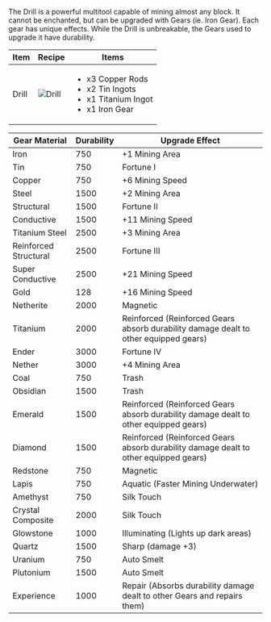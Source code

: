 The Drill is a powerful multitool capable of mining almost any block. It cannot be enchanted, but can be upgraded with Gears (ie. Iron Gear). Each gear has unique effects. While the Drill is unbreakable, the Gears used to upgrade it have durability.

| Item | Recipe | Items |
|------|--------|-------|
| Drill | ![Drill](https://cdn.discordapp.com/attachments/739536694398812230/879563236368855050/drill.png) | <ul><li>x3 Copper Rods</li><li>x2 Tin Ingots</li><li>x1 Titanium Ingot</li><li>x1 Iron Gear</li></ul> |

| Gear Material | Durability | Upgrade Effect |
|---------------|------------|--------|
Iron       | 750	| +1 Mining Area
Tin        | 750	| Fortune I
Copper     | 750	| +6 Mining Speed
Steel	   | 1500	| +2 Mining Area
Structural | 1500	| Fortune II
Conductive | 1500	| +11 Mining Speed
Titanium Steel |	2500	| +3 Mining Area
Reinforced Structural |	2500	| Fortune III
Super Conductive |	2500	| +21 Mining Speed
Gold       |	128	| +16 Mining Speed
Netherite  |	2000	| Magnetic
Titanium   |	2000	| Reinforced (Reinforced Gears absorb durability damage dealt to other equipped gears)
Ender      |	3000	| Fortune IV
Nether     |	3000	| +4 Mining Area
Coal       |	750	| Trash
Obsidian   |	1500	| Trash
Emerald    |	1500	| Reinforced (Reinforced Gears absorb durability damage dealt to other equipped gears)
Diamond    |	1500	| Reinforced (Reinforced Gears absorb durability damage dealt to other equipped gears)
Redstone   |	750	| Magnetic
Lapis      |	750	| Aquatic (Faster Mining Underwater)
Amethyst   |	750	| Silk Touch
Crystal Composite |	2000	| Silk Touch
Glowstone  |	1000	| Illuminating (Lights up dark areas)
Quartz     |	1500	| Sharp (damage +3)
Uranium    |	750	| Auto Smelt
Plutonium  |	1500	| Auto Smelt
Experience |	1000	| Repair (Absorbs durability damage dealt to other Gears and repairs them)
